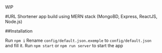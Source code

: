 WIP

#URL Shortener app build using MERN stack (MongoBD, Express, ReactJS, Node.js)

##Installation

Run `npm i`
Rename `config/default.json.exemple` to `config/default.json` and fill it.
Run `npm start` or `npm run server` to start the app
